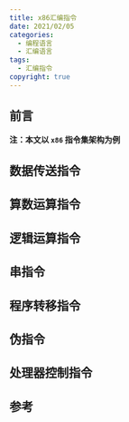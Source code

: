 ```yaml
---
title: x86汇编指令
date: 2021/02/05
categories:
  - 编程语言
  - 汇编语言
tags:
  - 汇编指令
copyright: true
---
```


## 前言

**注：本文以 `x86` 指令集架构为例**

## 数据传送指令

## 算数运算指令

## 逻辑运算指令

## 串指令

## 程序转移指令

## 伪指令

## 处理器控制指令

## 参考

